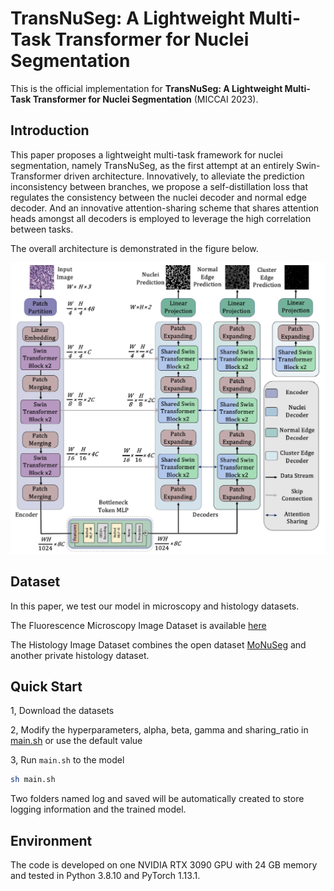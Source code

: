 # TransNuSeg: A Lightweight Multi-Task Transformer for Nuclei Segmentation

This is the official implementation for **TransNuSeg: A Lightweight Multi-Task Transformer for Nuclei Segmentation** (MICCAI 2023).

## Introduction
This paper proposes a lightweight multi-task framework for nuclei segmentation, namely TransNuSeg, as the first attempt at an entirely Swin-Transformer driven architecture.  Innovatively, to alleviate the prediction inconsistency between branches, we propose a self-distillation loss that regulates the consistency between the nuclei decoder and normal edge decoder. And an innovative attention-sharing scheme that shares attention heads amongst all decoders is employed to leverage the high correlation between tasks.

The overall architecture is demonstrated in the figure below. 

<p align="center">
  <img src="./model.jpg" />
</p>

## Dataset
In this paper, we test our model in microscopy and histology datasets.

The Fluorescence Microscopy Image Dataset is available [here](https://www.kaggle.com/hjh415/ca25net)

The Histology Image Dataset combines the open dataset [MoNuSeg](https://monuseg.grand-challenge.org/Data/) and another private histology dataset. 

## Quick Start
1, Download the datasets

2, Modify the hyperparameters, alpha, beta, gamma and sharing_ratio in [main.sh](./main.sh) or use the default value

3, Run `main.sh` to the model

```bash
sh main.sh
```
Two folders named log and saved will be automatically created to store logging information and the trained model.

## Environment
The code is developed on one NVIDIA RTX 3090 GPU with 24 GB memory and tested in Python 3.8.10 and PyTorch 1.13.1.


